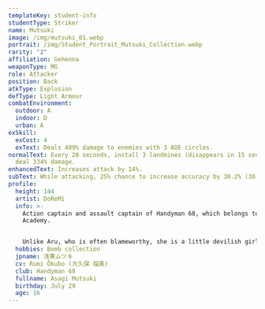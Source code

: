 ```yaml
---
templateKey: student-info
studentType: Striker
name: Mutsuki
image: /img/mutsuki_01.webp
portrait: /img/Student_Portrait_Mutsuki_Collection.webp
rarity: "2"
affiliation: Gehenna
weaponType: MG
role: Attacker
position: Back
atkType: Explosion
defType: Light Armour
combatEnvironment:
  outdoor: A
  indoor: D
  urban: A
exSkill:
  exCost: 4
  exText: Deals 409% damage to enemies with 3 AOE circles.
normalText: Every 20 seconds, install 3 landmines (disappears in 15 sec) that
  deal 334% damage.
enhancedText: Increases attack by 14%.
subText: While attacking, 25% chance to increase accuracy by 30.2% (30 sec) (CD 25 sec).
profile:
  height: 144
  artist: DoReMi
  info: >-
    Action captain and assault captain of Handyman 68, which belongs to Gehenna
    Academy.


    Unlike Aru, who is often blameworthy, she is a little devilish girl who commits evil without hesitation and enjoys trouble. She and Aru have known each other since childhood, so she understands her bluff better than anyone else, but she doesn't give her any special consideration.
  hobbies: Bomb collection
  jpname: 浅黄ムツキ
  cv: Rumi Ōkubo (大久保 瑠美)
  club: Handyman 68
  fullname: Asagi Mutsuki
  birthday: July 29
  age: 16
---
```

